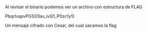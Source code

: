 Al revisar el binario podemos ver un archivo con estructura de FLAG

PbqrIvapvPGS{I3av_ivQ1_P0zc1y1}

Un mensaje cifrado con Cesar, del cual sacamos la flag
